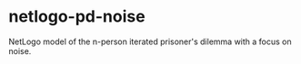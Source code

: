 netlogo-pd-noise
================

NetLogo model of the n-person iterated prisoner's dilemma with a focus on noise.
